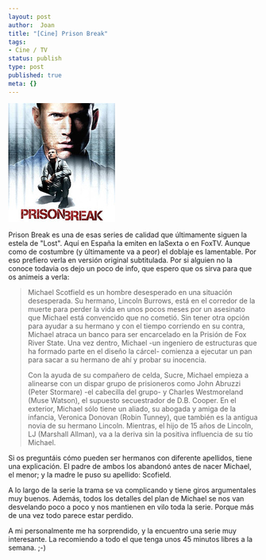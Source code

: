 ```yaml
---
layout: post
author:  Joan
title: "[Cine] Prison Break"
tags:
- Cine / TV
status: publish
type: post
published: true
meta: {}
---
```

<img alt="Prison Break" class="center noborder" src="../images_posts/prison_break.jpg" />

Prison Break es una de esas series de calidad que últimamente siguen la estela de "Lost". Aquí en España la emiten en laSexta o en FoxTV. Aunque como de costumbre (y últimamente va a peor) el doblaje es lamentable. Por eso prefiero verla en versión original subtitulada. Por si alguien no la conoce todavia os dejo un poco de info, que espero que os sirva para que os animeis a verla:

>Michael Scotfield es un hombre desesperado en una situación desesperada. Su hermano, Lincoln Burrows, está en el corredor de la muerte para perder la vida en unos pocos meses por un asesinato que Michael está convencido que no cometió. Sin tener otra opción para ayudar a su hermano y con el tiempo corriendo en su contra, Michael atraca un banco para ser encarcelado en la Prisión de Fox River State. Una vez dentro, Michael -un ingeniero de estructuras que ha formado parte en el diseño la cárcel- comienza a ejecutar un pan para sacar a su hermano de ahí y probar su inocencia.  
>
>Con la ayuda de su compañero de celda, Sucre, Michael empieza a alinearse con un dispar grupo de prisioneros como John Abruzzi (Peter Stormare) -el cabecilla del grupo- y Charles Westmoreland (Muse Watson), el supuesto secuestrador de D.B. Cooper. En el exterior, Michael sólo tiene un aliado, su abogada y amiga de la infancia, Veronica Donovan (Robin Tunney), que también es la antigua novia de su hermano Lincoln. Mientras, el hijo de 15 años de Lincoln, LJ (Marshall Allman), va a la deriva sin la positiva influencia de su tío Michael.

Si os preguntáis cómo pueden ser hermanos con diferente apellidos, tiene una explicación. El padre de ambos los abandonó antes de nacer Michael, el menor; y la madre le puso su apellido: Scofield.

A lo largo de la serie la trama se va complicando y tiene giros argumentales muy buenos. Además, todos los detalles del plan de Michael se nos van desvelando poco a poco y nos mantienen en vilo toda la serie. Porque más de una vez todo parece estar perdido.

A mi personalmente me ha sorprendido, y la encuentro una serie muy interesante. La recomiendo a todo el que tenga unos 45 minutos libres a la semana. ;-)

